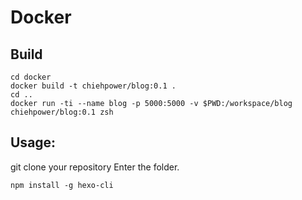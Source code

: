 # Docker 

## Build 
```
cd docker
docker build -t chiehpower/blog:0.1 .
cd .. 
docker run -ti --name blog -p 5000:5000 -v $PWD:/workspace/blog chiehpower/blog:0.1 zsh
```

## Usage:
git clone your repository
Enter the folder.
```
npm install -g hexo-cli 
```